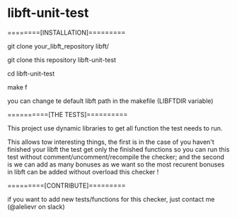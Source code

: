 # libft-unit-test

========[INSTALLATION]=========

git clone your_libft_repository libft/

git clone this repository libft-unit-test

cd libft-unit-test

make f

you can change te default libft path in the makefile (LIBFTDIR variable)


==========[THE TESTS]==========

This project use dynamic libraries to get all function the test needs to run.

This allows tow interesting things, the first is in the case of you haven't finished your libft the test get only the finished functions so you can run this test without comment/uncomment/recompile the checker; and the second is we can add as many bonuses as we want so the most recurent bonuses in libft can be added without overload this checker !


=========[CONTRIBUTE]=========

if you want to add new tests/functions for this checker, just contact me (@alelievr on slack)
